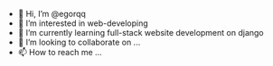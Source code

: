 - 👋 Hi, I’m @egorqq
- 👀 I’m interested in web-developing
- 🌱 I’m currently learning full-stack website development on django
- 💞️ I’m looking to collaborate on ...
- 📫 How to reach me ...

<!---
egorqq/egorqq is a ✨ special ✨ repository because its `README.md` (this file) appears on your GitHub profile.
You can click the Preview link to take a look at your changes.
--->
